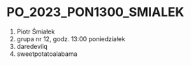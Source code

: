 # PO_2023_PON1300_SMIALEK

1. Piotr Śmiałek
2. grupa nr 12, godz. 13:00 poniedziałek
3. daredevilq
4. sweetpotatoalabama 